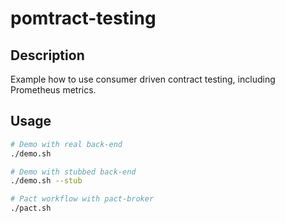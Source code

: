 # pomtract-testing

## Description

Example how to use consumer driven contract testing, including Prometheus metrics.

## Usage

```bash
# Demo with real back-end
./demo.sh

# Demo with stubbed back-end
./demo.sh --stub

# Pact workflow with pact-broker
./pact.sh
```


